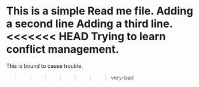  This is a simple Read me file.
 Adding a second line
 Adding a third line.
<<<<<<< HEAD
Trying to learn conflict management.
=======
 This is bound to cause trouble.
>>>>>>> very-bad
